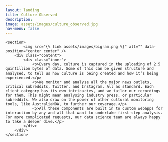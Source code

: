 ```yaml
---
layout: landing
title: Culture Observed
description:
image: assets/images/culture_observed.jpg
nav-menu: false
---
```


<div id="main">

<!-- One -->

<!-- Two -->
<section id="two" class="spotlights">

	<section>
			<img src="{% link assets/images/bigram.png %}" alt="" data-position="center center" />
		<div class="content">
			<div class="inner">
				<p>Every day, culture is captured in the uploading of 2.5 quintillion bytes of data. Some of this can be given structure and analysed, to tell us how culture is being created and how it’s being experienced.</p>
				<p>We monitor and analyse all the major news outlets, critical subreddits, Twitter, and Instagram. All as standard. Each client category has its own intricacies, and we tailor our recordings for them. This might mean analysing industry press, or particular subreddits. We also draw on the power of other cultural monitoring tools, like AustraliaNOW, to further our coverage.</p>
				<p>All these components are built in to custom webapps for interaction by any and all that want to undertake first-step analysis. For more complicated requests, our data science team are always happy to take a deeper dive.</p>
			</div>
		</div>
	</section>
</section>
</div>